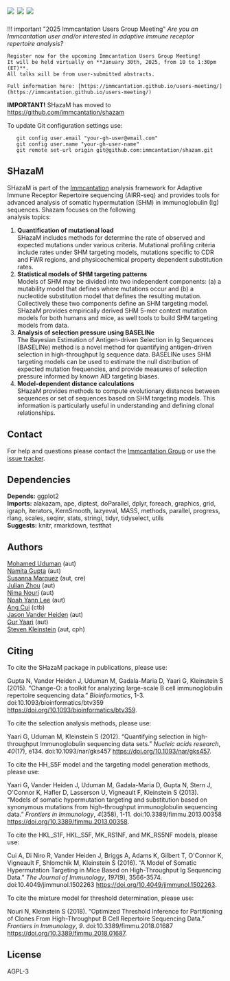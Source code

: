# [![](http://cranlogs.r-pkg.org/badges/grand-total/shazam)](https://www.r-pkg.org/pkg/shazam) [![](https://cranlogs.r-pkg.org/badges/shazam)](https://www.r-pkg.org/pkg/shazam) [![](https://img.shields.io/static/v1?label=AIRR-C%20sw-tools%20v1&message=compliant&color=008AFF&labelColor=000000&style=plastic)](https://docs.airr-community.org/en/stable/swtools/airr_swtools_standard.html)

!!! important "2025 Immcantation Users Group Meeting"
    *Are you an Immcantation user and/or interested in adaptive immune receptor repertoire analysis?*
    
    Register now for the upcoming Immcantation Users Group Meeting!
    It will be held virtually on **January 30th, 2025, from 10 to 1:30pm (ET)**.
    All talks will be from user-submitted abstracts.

    Full information here: [https://immcantation.github.io/users-meeting/](https://immcantation.github.io/users-meeting/)

**IMPORTANT!** 
SHazaM has moved to https://github.com/immcantation/shazam

To update Git configuration settings use:

```
   git config user.email "your-gh-user@email.com"
   git config user.name "your-gh-user-name"
   git remote set-url origin git@github.com:immcantation/shazam.git
```

SHazaM
-------------------------------------------------------------------------------

SHazaM is part of the [Immcantation](http://immcantation.readthedocs.io) 
analysis framework for Adaptive Immune Receptor Repertoire sequencing 
(AIRR-seq) and provides tools for advanced analysis of somatic hypermutation 
(SHM) in immunoglobulin (Ig) sequences. Shazam focuses on the following  
analysis topics:

1. **Quantification of mutational load**  
   SHazaM includes methods for determine the rate of observed and expected 
   mutations under various criteria. Mutational profiling criteria include 
   rates under SHM targeting models, mutations specific to CDR and FWR 
   regions, and physicochemical property dependent substitution rates.
2. **Statistical models of SHM targeting patterns**  
   Models of SHM may be divided into two independent components: 
   (a) a mutability model that defines where mutations occur and (b) a 
   nucleotide substitution model that defines the resulting mutation. 
   Collectively these two components define an SHM targeting model.
   SHazaM provides empirically derived SHM 5-mer context mutation models 
   for both humans and mice, as well tools to build SHM targeting models
   from data. 
3. **Analysis of selection pressure using BASELINe**  
   The Bayesian Estimation of Antigen-driven Selection in Ig Sequences 
   (BASELINe) method is a novel method for quantifying antigen-driven 
   selection in high-throughput Ig sequence data. BASELINe uses SHM 
   targeting models can be used to estimate the null distribution of 
   expected mutation frequencies, and provide measures of selection 
   pressure informed by known AID targeting biases.
4. **Model-dependent distance calculations**  
   SHazaM provides methods to compute evolutionary distances between 
   sequences or set of sequences based on SHM targeting models. This 
   information is particularly useful in understanding and defining 
   clonal relationships.

Contact
-------------------------------------------------------------------------------

For help and questions please contact the [Immcantation Group](mailto:immcantation@googlegroups.com)
or use the [issue tracker](https://github.com/immcantation/shazam/issues?q=is%3Aissue+is%3Aopen+).


## Dependencies

**Depends:** ggplot2  
**Imports:** alakazam, ape, diptest, doParallel, dplyr, foreach, graphics, grid, igraph, iterators, KernSmooth, lazyeval, MASS, methods, parallel, progress, rlang, scales, seqinr, stats, stringi, tidyr, tidyselect, utils  
**Suggests:** knitr, rmarkdown, testthat


## Authors

[Mohamed Uduman](mailto:mohamed.uduman@yale.edu) (aut)  
[Namita Gupta](mailto:namita.gupta@yale.edu) (aut)  
[Susanna Marquez](mailto:susanna.marquez@yale.edu) (aut, cre)  
[Julian Zhou](mailto:julian.zhou@yale.edu) (aut)  
[Nima Nouri](mailto:nima.nouri@yale.edu) (aut)  
[Noah Yann Lee](mailto:noah.yann.lee@yale.edu) (aut)  
[Ang Cui](mailto:angcui@mit.edu) (ctb)  
[Jason Vander Heiden](mailto:jason.vanderheiden@gmail.com) (aut)  
[Gur Yaari](mailto:gur.yaari@biu.ac.il) (aut)  
[Steven Kleinstein](mailto:steven.kleinstein@yale.edu) (aut, cph)


## Citing

To cite the SHazaM package in publications, please use:

  Gupta N, Vander Heiden J, Uduman M, Gadala-Maria D, Yaari G,
  Kleinstein S (2015). “Change-O: a toolkit for analyzing large-scale B
  cell immunoglobulin repertoire sequencing data.” _Bioinformatics_,
  1-3. doi:10.1093/bioinformatics/btv359
  <https://doi.org/10.1093/bioinformatics/btv359>.

To cite the selection analysis methods, please use:

  Yaari G, Uduman M, Kleinstein S (2012). “Quantifying selection in
  high-throughput Immunoglobulin sequencing data sets.” _Nucleic acids
  research_, *40*(17), e134. doi:10.1093/nar/gks457
  <https://doi.org/10.1093/nar/gks457>.

To cite the HH_S5F model and the targeting model generation methods,
please use:

  Yaari G, Vander Heiden J, Uduman M, Gadala-Maria D, Gupta N, Stern J,
  O'Connor K, Hafler D, Lasserson U, Vigneault F, Kleinstein S (2013).
  “Models of somatic hypermutation targeting and substitution based on
  synonymous mutations from high-throughput immunoglobulin sequencing
  data.” _Frontiers in Immunology_, *4*(358), 1-11.
  doi:10.3389/fimmu.2013.00358
  <https://doi.org/10.3389/fimmu.2013.00358>.

To cite the HKL_S1F, HKL_S5F, MK_RS1NF, and MK_RS5NF models, please
use:

  Cui A, Di Niro R, Vander Heiden J, Briggs A, Adams K, Gilbert T,
  O'Connor K, Vigneault F, Shlomchik M, Kleinstein S (2016). “A Model
  of Somatic Hypermutation Targeting in Mice Based on High-Throughput
  Ig Sequencing Data.” _The Journal of Immunology_, *197*(9),
  3566-3574. doi:10.4049/jimmunol.1502263
  <https://doi.org/10.4049/jimmunol.1502263>.

To cite the mixture model for threshold determination, please use:

  Nouri N, Kleinstein S (2018). “Optimized Threshold Inference for
  Partitioning of Clones From High-Throughput B Cell Repertoire
  Sequencing Data.” _Frontiers in Immunology_, *9*.
  doi:10.3389/fimmu.2018.01687
  <https://doi.org/10.3389/fimmu.2018.01687>.



## License

AGPL-3

